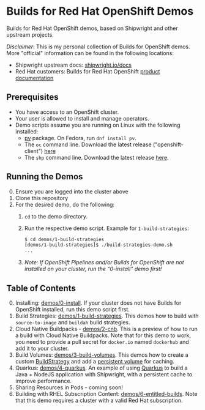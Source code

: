 # Builds for Red Hat OpenShift Demos

Builds for Red Hat OpenShift demos, based on Shipwright and other upstream projects.

_Disclaimer_: This is my personal collection of Builds for OpenShift demos.
More "official" information can be found in the following locations:

- Shipwright upstream docs: [shipwright.io/docs](https://shipwright.io/docs/)
- Red Hat customers: Builds for Red Hat OpenShift [product documentation](https://docs.openshift.com/builds/latest/about/overview-openshift-builds.html)

## Prerequisites

* You have access to an OpenShift cluster.
* Your user is allowed to install and manage operators.
* Demo scripts assume you are running on Linux with the following installed:
  * [pv](https://www.ivarch.com/programs/pv.shtml) package. On Fedora, run `dnf install pv`.
  * The `oc` command line. Download the latest release ("openshift-client") [here](https://mirror.openshift.com/pub/openshift-v4/clients/ocp/latest/)
  * The `shp` command line. Download the latest release [here](https://developers.redhat.com/content-gateway/rest/browse/pub/openshift-v4/clients/openshift-builds/latest/).


## Running the Demos

0. Ensure you are logged into the cluster above
1. Clone this repository
2. For the desired demo, do the following:
   1. `cd` to the demo directory.
   2. Run the respective demo script. Example for `1-build-strategies`:
      
      ```sh
      $ cd demos/1-build-strategies
      [demos/1-build-strategies]$ ./build-strategies-demo.sh
      ...
      ```
    
    3. _Note: If OpenShift Pipelines and/or Builds for OpenShift are not installed on your cluster,
       run the "0-install" demo first!_


## Table of Contents

0. Installing: [demos/0-install](demos/0-install/install-demo.sh). If your cluster does not have
   Builds for OpenShift installed, run this demo script first.
1. Build Strategies: [demos/1-build-strategies](demos/1-build-strategies/build-strategies-demo.sh).
   This demos how to build with `source-to-image` and `buildah` build strategies.
2. Cloud Native Buildpacks - [demos/2-cnb](demos/2-cnb/demo.sh). This is a preview of how to run a
   build with Cloud Native Buildpacks. Note that for this demo to work, you need to provide a pull
   secret for `docker.io` named `dockerhub` and add it to your cluster.
3. Build Volumes: [demos/3-build-volumes](demos/3-build-volumes/build-volumes-demo.sh). This demos
   how to create a custom [BuildStrategy](https://shipwright.io/docs/build/buildstrategies/#overview)
   and add a [persistent volume](https://shipwright.io/docs/build/build/#defining-volumes) for
   caching.
4. Quarkus: [demos/4-quarkus](demos/4-quarkus/quarkus-demo.sh). An example of using
   [Quarkus](https://quarkus.io) to build a Java + NodeJS application with Shipwright, with a
   persistent cache to improve performance.
5. Sharing Resources in Pods - coming soon!
6. Building with RHEL Subscription Content: [demos/6-entitled-builds](demos/6-entitled-builds/demo.sh).
   Note that this demo requires a cluster with a valid Red Hat subscription.
